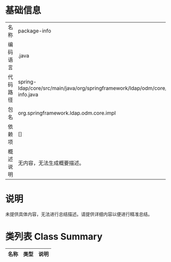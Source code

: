 # 基础信息

|      |      |
|------|------|
| 名称 | package-info |
| 编码语言 | .java |
| 代码路径 | spring-ldap/core/src/main/java/org/springframework/ldap/odm/core/impl/package-info.java |
| 包名 | org.springframework.ldap.odm.core.impl |
| 依赖项 | [] |
| 概述说明 | 无内容，无法生成概要描述。 |

# 说明

未提供具体内容，无法进行总结描述。请提供详细内容以便进行精准总结。

# 类列表 Class Summary

| 名称   | 类型  | 说明 |
|-------|------|-------------|




